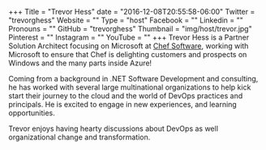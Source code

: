 +++
Title = "Trevor Hess"
date = "2016-12-08T20:55:58-06:00"
Twitter = "trevorghess"
Website = ""
Type = "host"
Facebook = ""
Linkedin = ""
Pronouns = ""
GitHub = "trevorghess"
Thumbnail = "img/host/trevor.jpg"
Pinterest = ""
Instagram = ""
YouTube = ""
+++
Trevor Hess is a Partner Solution Architect focusing on Microsoft at [Chef Software](httpss://www.chef.io/), working with Microsoft to ensure that Chef is delighting customers and prospects on Windows and the many parts inside Azure! 

Coming from a background in .NET Software Development and consulting, he has worked with several large multinational organizations to help kick start their journey to the cloud and the world of DevOps practices and principals. He is excited to engage in new experiences, and learning opportunities. 

Trevor enjoys having hearty discussions about DevOps as well organizational change and transformation.